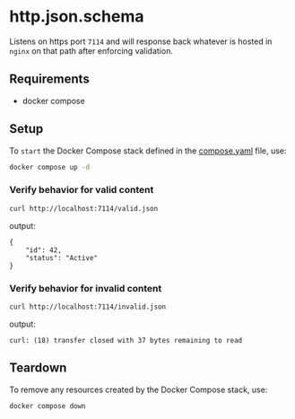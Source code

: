 # http.json.schema

Listens on https port `7114` and will response back whatever is hosted in `nginx` on that path after enforcing validation.

## Requirements

- docker compose

## Setup

To `start` the Docker Compose stack defined in the [compose.yaml](compose.yaml) file, use:

```bash
docker compose up -d
```

### Verify behavior for valid content

```bash
curl http://localhost:7114/valid.json
```

output:

```text
{
    "id": 42,
    "status": "Active"
}
```

### Verify behavior for invalid content

```bash
curl http://localhost:7114/invalid.json
```

output:

```text
curl: (18) transfer closed with 37 bytes remaining to read
```

## Teardown

To remove any resources created by the Docker Compose stack, use:

```bash
docker compose down
```

